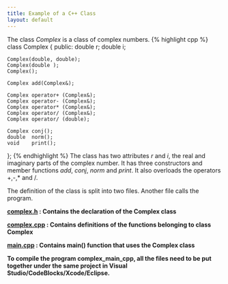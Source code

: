 ```yaml
---
title: Example of a C++ Class
layout: default
---
```


The class *Complex* is a class of complex numbers.
{% highlight cpp %}
class Complex
{
	public:
		double r;
		double i;

	Complex(double, double);
	Complex(double );
	Complex();

	Complex add(Complex&);

	Complex operator+ (Complex&);
	Complex operator- (Complex&);
	Complex operator* (Complex&);
	Complex operator/ (Complex&);
	Complex operator/ (double);

	Complex conj();
	double  norm();
	void    print();

};
{% endhighlight %}
The class has two attributes *r* and *i*,
the real and imaginary parts of the complex number.
It has three constructors and member functions 
*add*, *conj*, *norm* and *print*.
It also overloads the operators \+,\-,\* and \/.

The definition of the class is split into two files.
Another file calls the program.

**[complex.h](/cse2122/code/complex_h.html) : Contains the declaration of the Complex class**

**[complex.cpp](/cse2122/code/complex_cpp.html) : Contains definitions of the functions belonging to class Complex**

**[main.cpp](/cse2122/code/complex_main_cpp.html) : Contains main() function that uses the Complex class**

**To compile the program complex_main_cpp, all the files need to be put 
together under the same project in Visual Studio/CodeBlocks/Xcode/Eclipse.**

